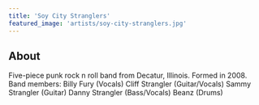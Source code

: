 ```yaml
---
title: 'Soy City Stranglers'
featured_image: 'artists/soy-city-stranglers.jpg'
---
```


## About

Five-piece punk rock n roll band from Decatur, Illinois. Formed in 2008.
Band members:
Billy Fury (Vocals)
Cliff Strangler (Guitar/Vocals)
Sammy Strangler (Guitar)
Danny Strangler (Bass/Vocals)
Beanz (Drums)
